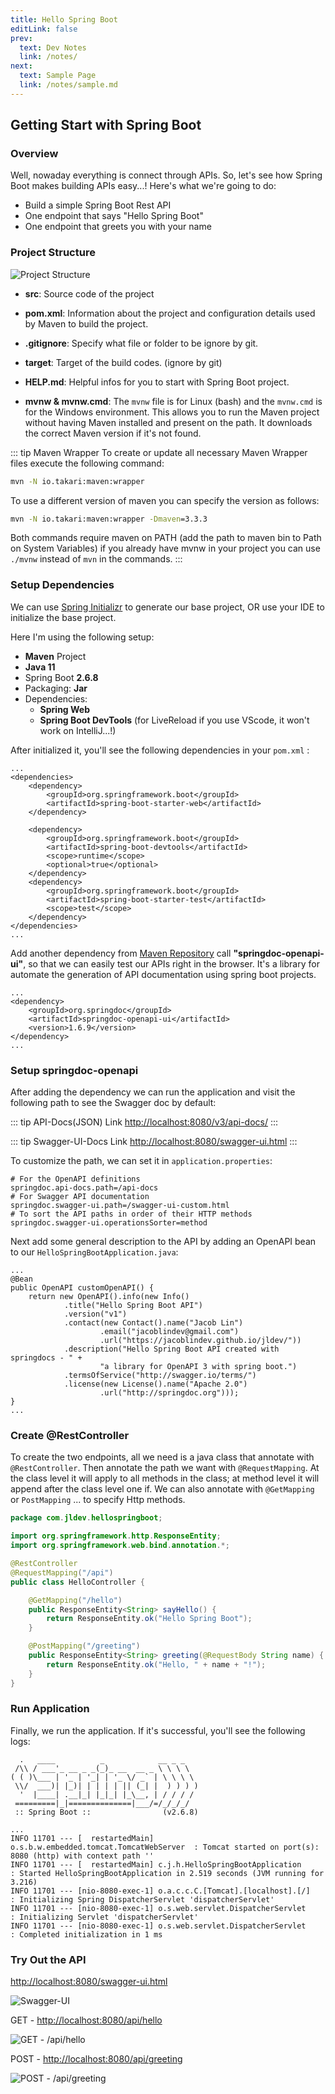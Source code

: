 ```yaml
---
title: Hello Spring Boot
editLink: false
prev:
  text: Dev Notes
  link: /notes/
next:
  text: Sample Page
  link: /notes/sample.md
---
```


## Getting Start with Spring Boot

### Overview

Well, nowaday everything is connect through APIs. So, let's see how Spring Boot makes building APIs easy...! Here's what we're going to do:
- Build a simple Spring Boot Rest API
- One endpoint that says "Hello Spring Boot"
- One endpoint that greets you with your name

### Project Structure

![Project Structure](/spring/project-structure.png)

- **src**: Source code of the project
- **pom.xml**: Information about the project and configuration details used by Maven to build the project. 
- **.gitignore**: Specify what file or folder to be ignore by git.

- **target**: Target of the build codes. (ignore by git)
- **HELP.md**: Helpful infos for you to start with Spring Boot project.
- **mvnw & mvnw.cmd**: The `mvnw` file is for Linux (bash) and the `mvnw.cmd` is for the Windows environment. This allows you to run the Maven project without having Maven installed and present on the path. It downloads the correct Maven version if it's not found. 

::: tip Maven Wrapper
To create or update all necessary Maven Wrapper files execute the following command:

``` cmd
mvn -N io.takari:maven:wrapper
```

To use a different version of maven you can specify the version as follows:

``` cmd
mvn -N io.takari:maven:wrapper -Dmaven=3.3.3
```

Both commands require maven on PATH (add the path to maven bin to Path on System Variables) if you already have mvnw in your project you can use `./mvnw` instead of `mvn` in the commands.
:::

### Setup Dependencies

We can use [Spring Initializr](https://start.spring.io/) to generate our base project, OR use your IDE to initialize the base project.

Here I'm using the following setup:
- **Maven** Project
- **Java 11**
- Spring Boot **2.6.8**
- Packaging: **Jar** 
- Dependencies:
    - **Spring Web**
    - **Spring Boot DevTools** (for LiveReload if you use VScode, it won't work on IntelliJ...!)

After initialized it, you'll see the following dependencies in your `pom.xml` :

``` xml:no-line-numbers
...
<dependencies>
	<dependency>
		<groupId>org.springframework.boot</groupId>
		<artifactId>spring-boot-starter-web</artifactId>
	</dependency>

	<dependency>
		<groupId>org.springframework.boot</groupId>
		<artifactId>spring-boot-devtools</artifactId>
		<scope>runtime</scope>
		<optional>true</optional>
	</dependency>
	<dependency>
		<groupId>org.springframework.boot</groupId>
		<artifactId>spring-boot-starter-test</artifactId>
		<scope>test</scope>
	</dependency>
</dependencies>
...
```

Add another dependency from [Maven Repository](https://mvnrepository.com/) call **"springdoc-openapi-ui"**, so that we can easily test our APIs right in the browser. It's a library for automate the generation of API documentation using spring boot projects.

``` xml:no-line-numbers
...
<dependency>
	<groupId>org.springdoc</groupId>
	<artifactId>springdoc-openapi-ui</artifactId>
	<version>1.6.9</version>
</dependency>
...
```

### Setup springdoc-openapi

After adding the dependency we can run the application and visit the following path to see the Swagger doc by default:

::: tip API-Docs(JSON) Link
[http://localhost:8080/v3/api-docs/](http://localhost:8080/v3/api-docs/)
:::

::: tip Swagger-UI-Docs Link
[http://localhost:8080/swagger-ui.html](http://localhost:8080/swagger-ui.html)
:::

To customize the path, we can set it in `application.properties`:

``` properties:no-line-numbers
# For the OpenAPI definitions
springdoc.api-docs.path=/api-docs
# For Swagger API documentation
springdoc.swagger-ui.path=/swagger-ui-custom.html
# To sort the API paths in order of their HTTP methods
springdoc.swagger-ui.operationsSorter=method
```

Next add some general description to the API by adding an OpenAPI bean to our `HelloSpringBootApplication.java`:

``` java:no-line-numbers
...
@Bean
public OpenAPI customOpenAPI() {
	return new OpenAPI().info(new Info()
			.title("Hello Spring Boot API")
			.version("v1")
			.contact(new Contact().name("Jacob Lin")
					.email("jacoblindev@gmail.com")
					.url("https://jacoblindev.github.io/jldev/"))
			.description("Hello Spring Boot API created with springdocs - " +
					"a library for OpenAPI 3 with spring boot.")
			.termsOfService("http://swagger.io/terms/")
			.license(new License().name("Apache 2.0")
					.url("http://springdoc.org")));
}
...
```

### Create @RestController

To create the two endpoints, all we need is a java class that annotate with `@RestController`. Then annotate the path we want with `@RequestMapping`. At the class level it will apply to all methods in the class; at method level it will append after the class level one if. We can also annotate with `@GetMapping` or `PostMapping` ... to specify Http methods.

``` java
package com.jldev.hellospringboot;

import org.springframework.http.ResponseEntity;
import org.springframework.web.bind.annotation.*;

@RestController
@RequestMapping("/api")
public class HelloController {

    @GetMapping("/hello")
    public ResponseEntity<String> sayHello() {
        return ResponseEntity.ok("Hello Spring Boot");
    }

    @PostMapping("/greeting")
    public ResponseEntity<String> greeting(@RequestBody String name) {
        return ResponseEntity.ok("Hello, " + name + "!");
    }
}
```

### Run Application

Finally, we run the application. If it's successful, you'll see the following logs:

``` log:no-line-numbers
  .   ____          _            __ _ _
 /\\ / ___'_ __ _ _(_)_ __  __ _ \ \ \ \
( ( )\___ | '_ | '_| | '_ \/ _` | \ \ \ \
 \\/  ___)| |_)| | | | | || (_| |  ) ) ) )
  '  |____| .__|_| |_|_| |_\__, | / / / /
 =========|_|==============|___/=/_/_/_/
 :: Spring Boot ::                (v2.6.8)

...
INFO 11701 --- [  restartedMain] o.s.b.w.embedded.tomcat.TomcatWebServer  : Tomcat started on port(s): 8080 (http) with context path ''
INFO 11701 --- [  restartedMain] c.j.h.HelloSpringBootApplication         : Started HelloSpringBootApplication in 2.519 seconds (JVM running for 3.216)
INFO 11701 --- [nio-8080-exec-1] o.a.c.c.C.[Tomcat].[localhost].[/]       : Initializing Spring DispatcherServlet 'dispatcherServlet'
INFO 11701 --- [nio-8080-exec-1] o.s.web.servlet.DispatcherServlet        : Initializing Servlet 'dispatcherServlet'
INFO 11701 --- [nio-8080-exec-1] o.s.web.servlet.DispatcherServlet        : Completed initialization in 1 ms
```

### Try Out the API

[http://localhost:8080/swagger-ui.html](http://localhost:8080/swagger-ui.html)

![Swagger-UI](/spring/swagger-ui.png)

GET - [http://localhost:8080/api/hello](http://localhost:8080/api/hello)

![GET - /api/hello](/spring/get-endpoint.png)

POST - [http://localhost:8080/api/greeting](http://localhost:8080/api/greeting)

![POST - /api/greeting](/spring/post-endpoint.png)